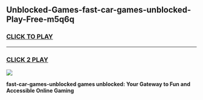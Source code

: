 
## Unblocked-Games-fast-car-games-unblocked-Play-Free-m5q6q
<h3>
<a href="https://premium76.site?title=fast-car-games-unblocked&ref=20A">CLICK TO PLAY</a></h3>
<hr>

<h3>
<a href="https://premium76.site?title=fast-car-games-unblocked&ref=20A">CLICK 2 PLAY</a>
  
</h3>

<a href="https://premium76.site?title=fast-car-games-unblocked&ref=20A"><img src="https://clearcache.store/games.png"></a>


**fast-car-games-unblocked games unblocked: Your Gateway to Fun and Accessible Online Gaming**
